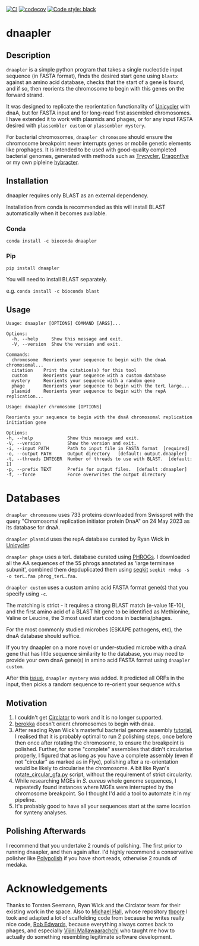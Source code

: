 [![CI](https://github.com/gbouras13/dnaapler/actions/workflows/ci.yaml/badge.svg)](https://github.com/gbouras13/dnaapler/actions/workflows/ci.yaml)
[![codecov](https://codecov.io/gh/gbouras13/dnaapler/branch/refactor/graph/badge.svg?token=4B1T2PGM9V)](https://codecov.io/gh/gbouras13/dnaapler)
[![Code style: black](https://img.shields.io/badge/code%20style-black-000000.svg)](https://github.com/psf/black)


# dnaapler

Description
----------

`dnaapler` is a simple python program that takes a single nucleotide input sequence (in FASTA format), finds the desired start gene using `blastx` against an amino acid database, checks that the start of a gene is found, and if so, then reorients the chromosome to begin with this genes on the forward strand. 

It was designed to replicate the reorientation functionality of [Unicycler](https://github.com/rrwick/Unicycler/blob/main/unicycler/gene_data/repA.fasta) with dnaA, but for FASTA input and for long-read first assembled chromosomes. I have extended it to work with plasmids and phages, or for any input FASTA desired with `plassembler custom` or `plassembler mystery`.

For bacterial chromosomes, `dnaapler chromosome` should ensure the chromosome breakpoint never interrupts genes or mobile genetic elements like prophages. It is intended to be used with good-quality completed bacterial genomes, generated with methods such as [Trycycler](https://github.com/rrwick/Trycycler/wiki), [Dragonflye](https://github.com/rpetit3/dragonflye) or my own pipleine [hybracter](https://github.com/gbouras13/hybracter).

## Installation

dnaapler requires only BLAST as an external dependency. 

Installation from conda is recommended as this will install BLAST automatically when it becomes available.

### Conda

```
conda install -c bioconda dnaapler
```

### Pip

```
pip install dnaapler
```

You will need to install BLAST separately.

e.g.
`conda install -c bioconda blast`



Usage
----------

```
Usage: dnaapler [OPTIONS] COMMAND [ARGS]...

Options:
  -h, --help     Show this message and exit.
  -V, --version  Show the version and exit.

Commands:
  chromosome  Reorients your sequence to begin with the dnaA chromosomal...
  citation    Print the citation(s) for this tool
  custom      Reorients your sequence with a custom database
  mystery     Reorients your sequence with a random gene
  phage       Reorients your sequence to begin with the terL large...
  plasmid     Reorients your sequence to begin with the repA replication...
  ```

  ```
  Usage: dnaapler chromosome [OPTIONS]

  Reorients your sequence to begin with the dnaA chromosomal replication
  initiation gene

Options:
  -h, --help             Show this message and exit.
  -V, --version          Show the version and exit.
  -i, --input PATH       Path to input file in FASTA format  [required]
  -o, --output PATH      Output directory   [default: output.dnaapler]
  -t, --threads INTEGER  Number of threads to use with BLAST.  [default: 1]
  -p, --prefix TEXT      Prefix for output files.  [default :dnaapler]
  -f, --force            Force overwrites the output directory
  ```



Databases
=============

`dnaapler chromosome` uses 733 proteins downloaded from Swissprot with the query "Chromosomal replication initiator protein DnaA" on 24 May 2023 as its database for dnaA.

`dnaapler plasmid` uses the repA database curated by Ryan Wick in [Unicycler](https://github.com/rrwick/Unicycler/blob/main/unicycler/gene_data/repA.fasta).

`dnaapler phage` uses a terL database curated using [PHROGs](https://phrogs.lmge.uca.fr). I downloaded all the AA sequences of the 55 phrogs annotated as 'large terminase subunit', combined them depduplicated them using [seqkit](https://github.com/shenwei356/seqkit) `seqkit rmdup -s -o terL.faa phrog_terL.faa`.

`dnaapler custom` uses a custom amino acid FASTA format gene(s) that you specify using `-c`. 

The matching is strict - it requires a strong BLAST match (e-value 1E-10), and the first amino acid of a BLAST hit gene to be identified as Methionine, Valine or Leucine, the 3 most used start codons in bacteria/phages. 

For the most commonly studied microbes (ESKAPE pathogens, etc), the dnaA database should suffice.

If you try dnaapler on a more novel or under-studied microbe with a dnaA gene that has little sequence similarity to the database, you may need to provide your own dnaA gene(s) in amino acid FASTA format using `dnaapler custom`.

After this [issue](https://github.com/gbouras13/dnaapler/issues/1), `dnaapler mystery` was added. It predicted all ORFs in the input, then picks a random sequence to re-orient your sequence with.s


Motivation
------------

1. I couldn't get [Circlator](https://sanger-pathogens.github.io/circlator/) to work and it is no longer supported.
2. [berokka](https://github.com/tseemann/berokka) doesn't orient chromosomes to begin with dnaa.
3. After reading Ryan Wick's masterful bacterial genome assembly [tutorial](https://github.com/rrwick/Perfect-bacterial-genome-tutorial/wiki), I realised that it is probably optimal to run 2 polishing steps, once before then once after rotating the chromosome, to ensure the breakpoint is polished. Further, for some "complete" assemblies that didn't circularise properly, I figured that as long as you have a complete assembly (even if not "circular" as marked as in Flye), polishing after a re-orientation would be likely to circularise the chromosome. A bit like Ryan's [rotate_circular_gfa.py](https://github.com/rrwick/Perfect-bacterial-genome-tutorial/blob/main/scripts/rotate_circular_gfa.py) script, without the requirement of strict circularity.
4. While researching MGEs in _S. aureus_ whole genome sequences, I repeatedly found instances where MGEs were interrupted by the chromosome breakpoint. So I thought I'd add a tool to automate it in my pipeline. 
5. It's probably good to have all your sequences start at the same location for synteny analyses.

Polishing Afterwards
-----------

I recommend that you undertake 2 rounds of polishing. The first prior to running dnaapler, and then again after. I'd highly recommend a conservative polisher like [Polypolish](https://github.com/rrwick/Polypolish) if you have short reads, otherwise 2 rounds of medaka.

Acknowledgements
=============

Thanks to Torsten Seemann, Ryan Wick and the Circlator team for their existing work in the space. Also to [Michael Hall](https://github.com/mbhall88), whose repository [tbpore](https://github.com/mbhall88/tbpore) I took and adapted a lot of scaffolding code from because he writes really nice code, [Rob Edwards](https://github.com/linsalrob), because everything always comes back to phages, and especially [Vijini Mallawaarachchi](https://github.com/Vini2) who taught me how to actually do something resembling legitimate software development.


